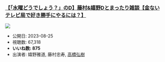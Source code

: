 ### [【「水曜どうでしょう？」のD】藤村&嬉野Dとまったり雑談【金ないテレビ局で好き勝手にやるには？】](https://www.youtube.com/watch?v=6PSaff90K2c)
[![](https://img.youtube.com/vi/6PSaff90K2c/sddefault.jpg)](https://www.youtube.com/watch?v=6PSaff90K2c)
-   公開日: 2023-08-25
-   視聴数: 67,318
-   **いいね数: 875**
-   出演者: 嬉野雅道, 藤村忠寿, [高橋弘樹](/rehacq_fan/people/高橋弘樹 "wikilink")
